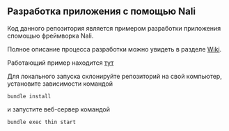 ## Разработка приложения с помощью Nali

Код данного репозитория является примером разработки приложения спомощью фреймворка Nali. 

Полное описание процесса разработки можно увидеть в разделе [Wiki](https://github.com/4urbanoff/anonim.am/wiki).

Работающий пример находится [тут](http://anonim.am)

Для локального запуска склонируйте репозиторий на свой компьютер, установите зависимости командой

`bundle install`

и запустите веб-сервер командой

`bundle exec thin start`